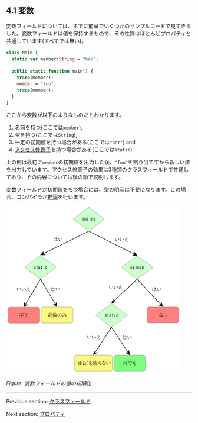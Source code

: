 ## 4.1 変数

変数フィールドについては、すでに前章でいくつかのサンプルコードで見てきました。変数フィールドは値を保持するもので、その性質はほとんどプロパティと共通しています(すべてでは無い)。

```haxe
class Main {
  static var member:String = "bar";

  public static function main() {
    trace(member);
    member = "foo";
    trace(member);
  }
}
```

ここから変数が以下のようなものだとわかります。

1. 名前を持つ(ここでは`member`),
2. 型を持つ(ここでは`String`),
3. 一定の初期値を持つ場合がある(ここでは`"bar"`) and
4. [アクセス修飾子](class-field-access-modifier.md)を持つ場合がある(ここでは`static`)

上の例は最初に`member`の初期値を出力した後、`"foo"`を割り当ててから新しい値を出力しています。アクセス修飾子の効果は3種類のクラスフィールドで共通しており、その内容については後の節で説明します。

変数フィールドが初期値をもつ場合には、型の明示は不要になります。この場合、コンパイラが[推論](type-system-type-inference.md)を行います。

<img src="../../../HaxeManual/assets/graphics/generated/class-field-variable-init-values.png" alt="変数フィールドの値の初期化" title="変数フィールドの値の初期化" />

_Figure: 変数フィールドの値の初期化_

---

Previous section: [クラスフィールド](class-field.md)

Next section: [プロパティ](class-field-property.md)